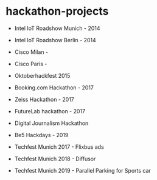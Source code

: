 # hackathon-projects

* Intel IoT Roadshow Munich - 2014
* Intel IoT Roadshow Berlin - 2014
* Cisco Milan - 
* Cisco Paris - 
* Oktoberhackfest 2015

* Booking.com Hackathon - 2017
* Zeiss Hackathon - 2017

* FutureLab hackathon - 2017
* Digital Journalism Hackathon

* Be5 Hackdays - 2019

* Techfest Munich 2017 - Flixbus ads
* Techfest Munich 2018 - Diffusor
* Techfest Munich 2019 - Parallel Parking for Sports car
